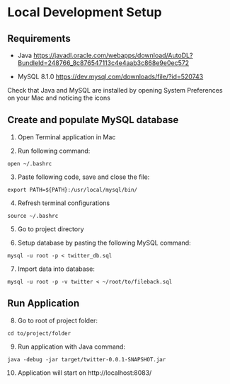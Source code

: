 # Local Development Setup

## Requirements

- Java
  https://javadl.oracle.com/webapps/download/AutoDL?BundleId=248766_8c876547113c4e4aab3c868e9e0ec572

- MySQL 8.1.0
  https://dev.mysql.com/downloads/file/?id=520743

Check that Java and MySQL are installed by opening System Preferences on your Mac and noticing the icons

## Create and populate MySQL database

1. Open Terminal application in Mac

2. Run following command:

```
open ~/.bashrc
```

3. Paste following code, save and close the file:

```
export PATH=${PATH}:/usr/local/mysql/bin/
```

4. Refresh terminal configurations

```
source ~/.bashrc
```

5. Go to project directory

6. Setup database by pasting the following MySQL command:

```
mysql -u root -p < twitter_db.sql
```

7. Import data into database:

```
mysql -u root -p -v twitter < ~/root/to/fileback.sql
```

## Run Application

8. Go to root of project folder:

```
cd to/project/folder
```

9. Run application with Java command:

```
java -debug -jar target/twitter-0.0.1-SNAPSHOT.jar
```

10. Application will start on http://localhost:8083/
